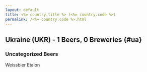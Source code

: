 ```yaml
---
layout: default
title: <%= country.title %> (<%= country.code %>)
permalink: /<%= country.code %>.html
---
```


## Ukraine (UKR) - 1 Beers, 0 Breweries {#ua}



### Uncategorized Beers

Weissbier Etalon  



 
